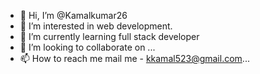 - 👋 Hi, I’m @Kamalkumar26
- 👀 I’m interested in web development.
- 🌱 I’m currently learning full stack developer
- 💞️ I’m looking to collaborate on ...
- 📫 How to reach me mail me - kkamal523@gmail.com...

<!---
Kamalkumar26/Kamalkumar26 is a ✨ special ✨ repository because its `README.md` (this file) appears on your GitHub profile.
You can click the Preview link to take a look at your changes.
--->
